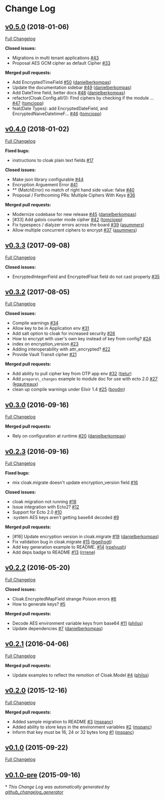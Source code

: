 # Change Log

## [v0.5.0](https://github.com/danielberkompas/cloak/tree/v0.5.0) (2018-01-06)
[Full Changelog](https://github.com/danielberkompas/cloak/compare/v0.4.0...v0.5.0)

**Closed issues:**

- Migrations in multi tenant applications [\#43](https://github.com/danielberkompas/cloak/issues/43)
- Proposal AES GCM cipher as default Cipher [\#33](https://github.com/danielberkompas/cloak/issues/33)

**Merged pull requests:**

- Add EncryptedTimeField [\#50](https://github.com/danielberkompas/cloak/pull/50) ([danielberkompas](https://github.com/danielberkompas))
- Update the documentation sidebar [\#49](https://github.com/danielberkompas/cloak/pull/49) ([danielberkompas](https://github.com/danielberkompas))
- Add DateTime field, better docs [\#48](https://github.com/danielberkompas/cloak/pull/48) ([danielberkompas](https://github.com/danielberkompas))
- refactor\(Cloak.Config.all/0\): Find ciphers by checking if the module … [\#47](https://github.com/danielberkompas/cloak/pull/47) ([tomciopp](https://github.com/tomciopp))
- feat\(Date Types\): add EncryptedDateField, and EncryptedNaiveDatetimeF… [\#46](https://github.com/danielberkompas/cloak/pull/46) ([tomciopp](https://github.com/tomciopp))

## [v0.4.0](https://github.com/danielberkompas/cloak/tree/v0.4.0) (2018-01-02)
[Full Changelog](https://github.com/danielberkompas/cloak/compare/v0.3.3...v0.4.0)

**Fixed bugs:**

- instructions to cloak plain text fields [\#17](https://github.com/danielberkompas/cloak/issues/17)

**Closed issues:**

- Make json library configurable [\#44](https://github.com/danielberkompas/cloak/issues/44)
- Encryption Arguement Error [\#41](https://github.com/danielberkompas/cloak/issues/41)
- \*\* \(MatchError\) no match of right hand side value: false [\#40](https://github.com/danielberkompas/cloak/issues/40)
- Proposal / Forthcoming PRs: Multiple Ciphers With Keys [\#36](https://github.com/danielberkompas/cloak/issues/36)

**Merged pull requests:**

- Modernize codebase for new release [\#45](https://github.com/danielberkompas/cloak/pull/45) ([danielberkompas](https://github.com/danielberkompas))
- \[\#33\] Add galois counter mode cipher [\#42](https://github.com/danielberkompas/cloak/pull/42) ([tomciopp](https://github.com/tomciopp))
- Fix typespecs / dialyzer errors across the board [\#39](https://github.com/danielberkompas/cloak/pull/39) ([asummers](https://github.com/asummers))
- Allow multiple concurrent ciphers to encrypt [\#37](https://github.com/danielberkompas/cloak/pull/37) ([asummers](https://github.com/asummers))

## [v0.3.3](https://github.com/danielberkompas/cloak/tree/v0.3.3) (2017-09-08)
[Full Changelog](https://github.com/danielberkompas/cloak/compare/v0.3.2...v0.3.3)

**Closed issues:**

- EncryptedIntegerField and EncryptedFloat field do not cast properly [\#35](https://github.com/danielberkompas/cloak/issues/35)

## [v0.3.2](https://github.com/danielberkompas/cloak/tree/v0.3.2) (2017-08-05)
[Full Changelog](https://github.com/danielberkompas/cloak/compare/v0.3.0...v0.3.2)

**Closed issues:**

- Compile warnings [\#34](https://github.com/danielberkompas/cloak/issues/34)
- Allow key to be in Application env [\#31](https://github.com/danielberkompas/cloak/issues/31)
- Add salt option to cloak for increased security [\#26](https://github.com/danielberkompas/cloak/issues/26)
- How to encrypt with user's own key instead of key from config? [\#24](https://github.com/danielberkompas/cloak/issues/24)
- index on encryption\_version [\#23](https://github.com/danielberkompas/cloak/issues/23)
- Adding interoperability with attr\_encrypted? [\#22](https://github.com/danielberkompas/cloak/issues/22)
- Provide Vault Transit cipher [\#21](https://github.com/danielberkompas/cloak/issues/21)

**Merged pull requests:**

- Add ability to pull cipher key from OTP app env [\#32](https://github.com/danielberkompas/cloak/pull/32) ([tielur](https://github.com/tielur))
- Add `prepare\_changes` example to module doc for use with ecto 2.0 [\#27](https://github.com/danielberkompas/cloak/pull/27) ([kgautreaux](https://github.com/kgautreaux))
- clean up compile warnings under Elixir 1.4 [\#25](https://github.com/danielberkompas/cloak/pull/25) ([boydm](https://github.com/boydm))

## [v0.3.0](https://github.com/danielberkompas/cloak/tree/v0.3.0) (2016-09-16)
[Full Changelog](https://github.com/danielberkompas/cloak/compare/v0.2.3...v0.3.0)

**Merged pull requests:**

- Rely on configuration at runtime [\#20](https://github.com/danielberkompas/cloak/pull/20) ([danielberkompas](https://github.com/danielberkompas))

## [v0.2.3](https://github.com/danielberkompas/cloak/tree/v0.2.3) (2016-09-16)
[Full Changelog](https://github.com/danielberkompas/cloak/compare/v0.2.2...v0.2.3)

**Fixed bugs:**

- mix cloak.migrate doesn't update encryption\_version field [\#16](https://github.com/danielberkompas/cloak/issues/16)

**Closed issues:**

- cloak migration not running [\#18](https://github.com/danielberkompas/cloak/issues/18)
- Issue integration with Ecto2? [\#12](https://github.com/danielberkompas/cloak/issues/12)
- Support for Ecto 2.0 [\#10](https://github.com/danielberkompas/cloak/issues/10)
- :system AES keys aren't getting base64 decoded [\#9](https://github.com/danielberkompas/cloak/issues/9)

**Merged pull requests:**

- \[\#16\] Update encryption version in cloak.migrate [\#19](https://github.com/danielberkompas/cloak/pull/19) ([danielberkompas](https://github.com/danielberkompas))
- Fix validation bug in cloak.migrate [\#15](https://github.com/danielberkompas/cloak/pull/15) ([bgeihsgt](https://github.com/bgeihsgt))
- Add key generation example to README. [\#14](https://github.com/danielberkompas/cloak/pull/14) ([rpelyush](https://github.com/rpelyush))
- Add deps badge to README [\#13](https://github.com/danielberkompas/cloak/pull/13) ([rrrene](https://github.com/rrrene))

## [v0.2.2](https://github.com/danielberkompas/cloak/tree/v0.2.2) (2016-05-20)
[Full Changelog](https://github.com/danielberkompas/cloak/compare/v0.2.1...v0.2.2)

**Closed issues:**

- Cloak.EncryptedMapField strange Poison errors [\#6](https://github.com/danielberkompas/cloak/issues/6)
- How to generate keys? [\#5](https://github.com/danielberkompas/cloak/issues/5)

**Merged pull requests:**

- Decode AES environment variable keys from base64 [\#11](https://github.com/danielberkompas/cloak/pull/11) ([philss](https://github.com/philss))
- Update dependencies [\#7](https://github.com/danielberkompas/cloak/pull/7) ([danielberkompas](https://github.com/danielberkompas))

## [v0.2.1](https://github.com/danielberkompas/cloak/tree/v0.2.1) (2016-04-06)
[Full Changelog](https://github.com/danielberkompas/cloak/compare/v0.2.0...v0.2.1)

**Merged pull requests:**

- Update examples to reflect the remotion of Cloak.Model [\#4](https://github.com/danielberkompas/cloak/pull/4) ([philss](https://github.com/philss))

## [v0.2.0](https://github.com/danielberkompas/cloak/tree/v0.2.0) (2015-12-16)
[Full Changelog](https://github.com/danielberkompas/cloak/compare/v0.1.0...v0.2.0)

**Merged pull requests:**

- Added sample migration to README [\#3](https://github.com/danielberkompas/cloak/pull/3) ([mspanc](https://github.com/mspanc))
- Added ability to store keys in the environment variables [\#2](https://github.com/danielberkompas/cloak/pull/2) ([mspanc](https://github.com/mspanc))
- Inform that key must be 16, 24 or 32 bytes long [\#1](https://github.com/danielberkompas/cloak/pull/1) ([mspanc](https://github.com/mspanc))

## [v0.1.0](https://github.com/danielberkompas/cloak/tree/v0.1.0) (2015-09-22)
[Full Changelog](https://github.com/danielberkompas/cloak/compare/v0.1.0-pre...v0.1.0)

## [v0.1.0-pre](https://github.com/danielberkompas/cloak/tree/v0.1.0-pre) (2015-09-16)


\* *This Change Log was automatically generated by [github_changelog_generator](https://github.com/skywinder/Github-Changelog-Generator)*